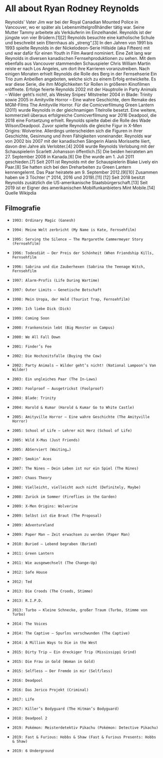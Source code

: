 # All about Ryan Rodney Reynolds
Reynolds’ Vater Jim war bei der Royal Canadian Mounted Police in Vancouver, wo er später als Lebensmittelgroßhändler tätig war. Seine Mutter Tammy arbeitete als Verkäuferin im Einzelhandel. Reynolds ist der jüngste von vier Brüdern.[1][2] Reynolds besuchte eine katholische Schule und beschreibt sein Elternhaus als „streng“.[3] In den Jahren von 1991 bis 1993 spielte Reynolds in der Nickelodeon-Serie Hillside (aka Fifteen) mit und war dafür für einen Youth in Film Award nominiert. Eine Zeit lang war Reynolds in diversen kanadischen Fernsehproduktionen zu sehen. Mit dem ebenfalls aus Vancouver stammenden Schauspieler Chris William Martin reiste er nach Los Angeles, um dort ihre Karrieren voranzutreiben. Nach einigen Monaten erhielt Reynolds die Rolle des Berg in der Fernsehserie Ein Trio zum Anbeißen angeboten, welche sich zu einem Erfolg entwickelte. Es war diese Serie, die ihm Möglichkeiten für Rollen in größeren Kinofilmen eröffnete. Erfolge feierte Reynolds 2002 mit der Hauptrolle in Party Animals – Wilder geht’s nicht!, als Wesley Snipes’ Mitstreiter 2004 in Blade: Trinity sowie 2005 in Amityville Horror – Eine wahre Geschichte, dem Remake des MGM-Films The Amityville Horror. Für die Comicverfilmung Green Lantern (2011) wurde Reynolds in der gleichnamigen Titelrolle besetzt. Eine weitere, kommerziell überaus erfolgreiche Comicverfilmung war 2016 Deadpool, die 2018 eine Fortsetzung erhielt. Reynolds spielte dabei die Rolle des Wade Wilson/Deadpool. Zuvor spielte Reynolds die gleiche Figur in X-Men Origins: Wolverine. Allerdings unterscheiden sich die Figuren in ihrer Geschichte, Gesinnung und ihren Fähigkeiten voneinander. Reynolds war von 2002 bis 2007 mit der kanadischen Sängerin Alanis Morissette liiert, davon drei Jahre als Verlobter.[4] 2008 wurde Reynolds Verlobung mit der Schauspielerin Scarlett Johansson öffentlich.[5] Die beiden heirateten am 27. September 2008 in Kanada.[6] Die Ehe wurde am 1. Juli 2011 geschieden.[7] Seit 2011 ist Reynolds mit der Schauspielerin Blake Lively ein Paar.[8] Sie hatten sich bei den Dreharbeiten zu Green Lantern kennengelernt. Das Paar heiratete am 9. September 2012.[9][10] Zusammen haben sie 3 Töchter (* 2014, 2016 und 2019).[11] [12] Seit 2018 besitzt Reynolds zusätzlich die US-amerikanische Staatsbürgerschaft.[13] Seit 2019 ist er Eigner des amerikanischen Mobilfunkanbieters Mint Mobile.[14] Quelle Wikipdia
## Filmografie
-     1993: Ordinary Magic (Ganesh)
-     1994: Meine Welt zerbricht (My Name is Kate, Fernsehfilm)
-     1995: Serving the Silence – The Margarethe Cammermeyer Story (Fernsehfilm)
-     1996: Todesdiät – Der Preis der Schönheit (When Friendship Kills, Fernsehfilm
-     1996: Sabrina und die Zauberhexen (Sabrina the Teenage Witch, Fernsehfilm
-     1997: Alarm-Profis (Life During Wartime)
-     1997: Outer Limits – Genetische Botschaft
-     1998: Mein Uropa, der Held (Tourist Trap, Fernsehfilm)
-     1999: Ich liebe Dick (Dick)
-     1999: Coming Soon
-     2000: Frankenstein lebt (Big Monster on Campus)
-     2000: We All Fall Down
-     2001: Finder’s Fee
-     2002: Die Hochzeitsfalle (Buying the Cow)
-     2002: Party Animals – Wilder geht’s nicht! (National Lampoon’s Van Wilder)
-     2003: Ein ungleiches Paar (The In-Laws)
-     2003: Foolproof – Ausgetrickst (Foolproof)
-     2004: Blade: Trinity
-     2004: Harold & Kumar (Harold & Kumar Go to White Castle)
-     2005: Amityville Horror – Eine wahre Geschichte (The Amityville Horror)
-     2005: School of Life – Lehrer mit Herz (School of Life)
-     2005: Wild X-Mas (Just Friends)
-     2005: AbServiert (Waiting…)
-     2007: Smokin’ Aces
-     2007: The Nines – Dein Leben ist nur ein Spiel (The Nines)
-     2007: Chaos Theory
-     2008: Vielleicht, vielleicht auch nicht (Definitely, Maybe)
-     2008: Zurück im Sommer (Fireflies in the Garden)
-     2009: X-Men Origins: Wolverine
-     2009: Selbst ist die Braut (The Proposal)
-     2009: Adventureland
-     2009: Paper Man – Zeit erwachsen zu werden (Paper Man)
-     2010: Buried – Lebend begraben (Buried)
-     2011: Green Lantern
-     2011: Wie ausgewechselt (The Change-Up)
-     2012: Safe House
-     2012: Ted
-     2013: Die Croods (The Croods, Stimme)
-     2013: R.I.P.D.
-     2013: Turbo – Kleine Schnecke, großer Traum (Turbo, Stimme von Turbo)
-     2014: The Voices
-     2014: The Captive – Spurlos verschwunden (The Captive)
-     2014: A Million Ways to Die in the West
-     2015: Dirty Trip – Ein dreckiger Trip (Mississippi Grind)
-     2015: Die Frau in Gold (Woman in Gold)
-     2015: Selfless – Der Fremde in mir (Self/less)
-     2016: Deadpool
-     2016: Das Jerico Projekt (Criminal)
-     2017: Life
-     2017: Killer’s Bodyguard (The Hitman’s Bodyguard)
-     2018: Deadpool 2
-     2019: Pokémon: Meisterdetektiv Pikachu (Pokémon: Detective Pikachu)
-     2019: Fast & Furious: Hobbs & Shaw (Fast & Furious Presents: Hobbs & Shaw)
-     2019: 6 Underground

